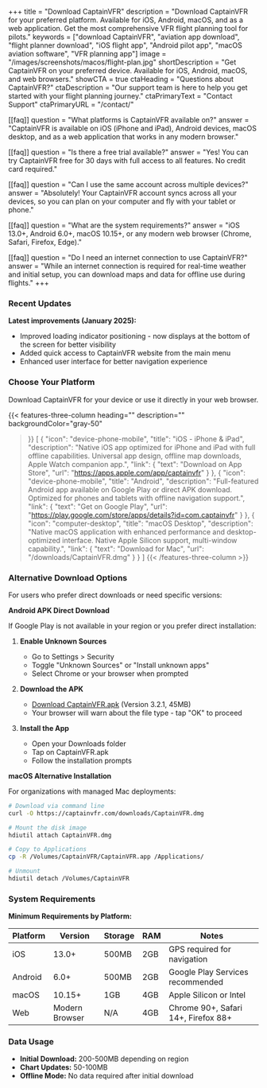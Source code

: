 +++
title = "Download CaptainVFR"
description = "Download CaptainVFR for your preferred platform. Available for iOS, Android, macOS, and as a web application. Get the most comprehensive VFR flight planning tool for pilots."
keywords = ["download CaptainVFR", "aviation app download", "flight planner download", "iOS flight app", "Android pilot app", "macOS aviation software", "VFR planning app"]
image = "/images/screenshots/macos/flight-plan.jpg"
shortDescription = "Get CaptainVFR on your preferred device. Available for iOS, Android, macOS, and web browsers."
showCTA = true
ctaHeading = "Questions about CaptainVFR?"
ctaDescription = "Our support team is here to help you get started with your flight planning journey."
ctaPrimaryText = "Contact Support"
ctaPrimaryURL = "/contact/"

[[faq]]
question = "What platforms is CaptainVFR available on?"
answer = "CaptainVFR is available on iOS (iPhone and iPad), Android devices, macOS desktop, and as a web application that works in any modern browser."

[[faq]]
question = "Is there a free trial available?"
answer = "Yes! You can try CaptainVFR free for 30 days with full access to all features. No credit card required."

[[faq]]
question = "Can I use the same account across multiple devices?"
answer = "Absolutely! Your CaptainVFR account syncs across all your devices, so you can plan on your computer and fly with your tablet or phone."

[[faq]]
question = "What are the system requirements?"
answer = "iOS 13.0+, Android 6.0+, macOS 10.15+, or any modern web browser (Chrome, Safari, Firefox, Edge)."

[[faq]]
question = "Do I need an internet connection to use CaptainVFR?"
answer = "While an internet connection is required for real-time weather and initial setup, you can download maps and data for offline use during flights."
+++

### Recent Updates

**Latest improvements (January 2025):**
- Improved loading indicator positioning - now displays at the bottom of the screen for better visibility
- Added quick access to CaptainVFR website from the main menu
- Enhanced user interface for better navigation experience

### Choose Your Platform

Download CaptainVFR for your device or use it directly in your web browser.

{{< features-three-column
  heading=""
  description=""
  backgroundColor="gray-50"
>}}
[
  {
    "icon": "device-phone-mobile",
    "title": "iOS - iPhone & iPad",
    "description": "Native iOS app optimized for iPhone and iPad with full offline capabilities. Universal app design, offline map downloads, Apple Watch companion app.",
    "link": {
      "text": "Download on App Store",
      "url": "https://apps.apple.com/app/captainvfr"
    }
  },
  {
    "icon": "device-phone-mobile",
    "title": "Android",
    "description": "Full-featured Android app available on Google Play or direct APK download. Optimized for phones and tablets with offline navigation support.",
    "link": {
      "text": "Get on Google Play",
      "url": "https://play.google.com/store/apps/details?id=com.captainvfr"
    }
  },
  {
    "icon": "computer-desktop",
    "title": "macOS Desktop",
    "description": "Native macOS application with enhanced performance and desktop-optimized interface. Native Apple Silicon support, multi-window capability.",
    "link": {
      "text": "Download for Mac",
      "url": "/downloads/CaptainVFR.dmg"
    }
  }
]
{{< /features-three-column >}}


### Alternative Download Options

For users who prefer direct downloads or need specific versions:

**Android APK Direct Download**

If Google Play is not available in your region or you prefer direct installation:

1. **Enable Unknown Sources**
   - Go to Settings > Security
   - Toggle "Unknown Sources" or "Install unknown apps"
   - Select Chrome or your browser when prompted

2. **Download the APK**
   - [Download CaptainVFR.apk](/downloads/CaptainVFR.apk) (Version 3.2.1, 45MB)
   - Your browser will warn about the file type - tap "OK" to proceed

3. **Install the App**
   - Open your Downloads folder
   - Tap on CaptainVFR.apk
   - Follow the installation prompts

**macOS Alternative Installation**

For organizations with managed Mac deployments:

```bash
# Download via command line
curl -O https://captainvfr.com/downloads/CaptainVFR.dmg

# Mount the disk image
hdiutil attach CaptainVFR.dmg

# Copy to Applications
cp -R /Volumes/CaptainVFR/CaptainVFR.app /Applications/

# Unmount
hdiutil detach /Volumes/CaptainVFR
```

### System Requirements

**Minimum Requirements by Platform:**

| Platform | Version | Storage | RAM | Notes |
|----------|---------|---------|-----|-------|
| iOS | 13.0+ | 500MB | 2GB | GPS required for navigation |
| Android | 6.0+ | 500MB | 2GB | Google Play Services recommended |
| macOS | 10.15+ | 1GB | 4GB | Apple Silicon or Intel |
| Web | Modern Browser | N/A | 4GB | Chrome 90+, Safari 14+, Firefox 88+ |

### Data Usage

- **Initial Download:** 200-500MB depending on region
- **Chart Updates:** 50-100MB
- **Offline Mode:** No data required after initial download
